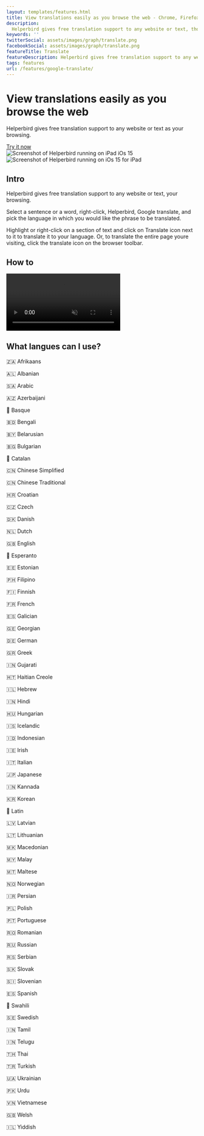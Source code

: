 ```yaml
---
layout: templates/features.html
title: View translations easily as you browse the web - Chrome, Firefox, Edge, Safari, iPad, iPhone
description:
  Helperbird gives free translation support to any website or text, though out your browsing.
keywords: ''
twitterSocial: assets/images/graph/translate.png
facebookSocial: assets/images/graph/translate.png
featureTitle: Translate
featureDescription: Helperbird gives free translation support to any website or text, your browsing.
tags: features
url: /features/google-translate/
---
```


<div class="pt-10 bg-gray-900 sm:pt-16 sm:pb-16 lg:pt-24 lg:pb-16 lg:overflow-hidden">
  <div class="mx-auto max-w-7xl lg:px-8 pb-16">
    <div class="lg:grid lg:grid-cols-2 lg:gap-8">
      <div
        class="mx-auto max-w-md px-4 sm:max-w-2xl sm:px-6 sm:text-center lg:px-0 lg:text-left lg:flex lg:items-center"
      >
        <div class="lg:py-24">
          <h1
            class="mt-4 mb-6 text-4xl tracking-tight font-extrabold text-white sm:mt-5 sm:text-6xl lg:mt-6 xl:text-6xl"
          >
            <span class="block">View translations easily as you browse the web </span> </h1>
					<p class="mt-3 max-w-md mx-auto text-base text-white sm:text-lg md:mt-5 md:text-xl md:max-w-3xl">
			Helperbird gives free translation support to any website or text as your browsing.
          </p>
          <div class="mt-10 sm:mt-12">
            <div class="sm:max-w-xl sm:mx-auto lg:mx-0">
              <div class="sm:flex">
                <a
                  href="/pricing"
                  target="_blank"
                  class="btn btn-accent"
                  >Try it now</a
                >
              </div>
            </div>
          </div>
        </div>
      </div>
      <div class="mt-12 -mb-16 sm:-mb-48 lg:m-0 lg:relative">
        <div
          class="mx-auto max-w-md px-4 sm:max-w-2xl sm:px-6 lg:max-w-none lg:px-0"
        >
          <div class="ipadiphone">
            <div class="ipadiphone-iphone">
              <div class="mask mask__noimage">
                <img
                  alt="Screenshot of Helperbird running on iPad iOs 15"
                  src="/assets/images/products/ipad-iphone/helperbird-running-on-iphone.png"
                  class="mask-img"
                />
              </div>
            </div>
            <div class="ipadiphone-ipad launchaco-builder-hoverable">
              <div class="mask mask__noimage">
                <img
                  alt="Screenshot of Helperbird running on iOs 15 for iPad"
                  src="/assets/images/products/ipad-iphone/helperbirds-iphone-app-running.png"
                  class="mask-img"
                />
              </div>
            </div>
          </div>
        </div>
      </div>
    </div>
  </div>
</div>

<div class="relative py-16 overflow-hidden">
  <div class="relative px-4 sm:px-6 lg:px-8">
    <div class="mt-6 prose prose-pink prose-lg mx-auto">

<div class="mt-16 mx-auto max-w-7xl px-4 sm:mt-24 sm:px-6 bg-gray-50 rounded-lg p-6 dark:bg-gray-800 dark:highlight-white/5">

## Intro

Helperbird gives free translation support to any website or text, your browsing.

Select a sentence or a word, right-click, Helperbird, Google translate, and pick the language in
which you would like the phrase to be translated.

Highlight or right-click on a section of text and click on Translate icon next to it to translate it
to your language. Or, to translate the entire page youre visiting, click the translate icon on the
browser toolbar.

</div>

<div class="mt-16 mx-auto max-w-7xl px-4 sm:mt-24 sm:px-6 bg-gray-50 rounded-lg p-6 dark:bg-gray-800 dark:highlight-white/5">

## How to

<video autoplay="autoplay" class="relative rounded-lg shadow-lg" control="control" loop="loop" muted="muted" playsinline="playsinline"><source src="/assets/videos/home.webm" type="video/webm"><source src="/assets/videos/home.mp4" type="video/mp4"></video>

</div>

<div class="mt-16 mx-auto max-w-7xl px-4 sm:mt-24 sm:px-6 bg-gray-50 rounded-lg p-6 dark:bg-gray-800 dark:highlight-white/5">

## What langues can I use?

🇿🇦 Afrikaans

🇦🇱 Albanian

🇸🇦 Arabic

🇦🇿 Azerbaijani

🏴󠁥󠁳󠁰󠁶󠁿 Basque

🇧🇩 Bengali

🇧🇾 Belarusian

🇧🇬 Bulgarian

🏴󠁥󠁳󠁰󠁶󠁿 Catalan

🇨🇳 Chinese Simplified

🇨🇳 Chinese Traditional

🇭🇷 Croatian

🇨🇿 Czech

🇩🇰 Danish

🇳🇱 Dutch

🇬🇧 English

🏴󠁥󠁳󠁰󠁶󠁿 Esperanto

🇪🇪 Estonian

🇵🇭 Filipino

🇫🇮 Finnish

🇫🇷 French

🇪🇸 Galician

🇬🇪 Georgian

🇩🇪 German

🇬🇷 Greek

🇮🇳 Gujarati

🇭🇹 Haitian Creole

🇮🇱 Hebrew

🇮🇳 Hindi

🇭🇺 Hungarian

🇮🇸 Icelandic

🇮🇩 Indonesian

🇮🇪 Irish

🇮🇹 Italian

🇯🇵 Japanese

🇮🇳 Kannada

🇰🇷 Korean

🏴󠁥󠁳󠁰󠁶󠁿 Latin

🇱🇻 Latvian

🇱🇹 Lithuanian

🇲🇰 Macedonian

🇲🇾 Malay

🇲🇹 Maltese

🇳🇴 Norwegian

🇮🇷 Persian

🇵🇱 Polish

🇵🇹 Portuguese

🇷🇴 Romanian

🇷🇺 Russian

🇷🇸 Serbian

🇸🇰 Slovak

🇸🇮 Slovenian

🇪🇸 Spanish

🏴󠁥󠁳󠁰󠁶󠁿 Swahili

🇸🇪 Swedish

🇮🇳 Tamil

🇮🇳 Telugu

🇹🇭 Thai

🇹🇷 Turkish

🇺🇦 Ukrainian

🇵🇰 Urdu

🇻🇳 Vietnamese

🇬🇧 Welsh

🇮🇱 Yiddish

   </div>
  </div>
</div>
